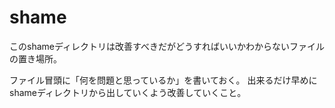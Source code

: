 # shame

このshameディレクトリは改善すべきだがどうすればいいかわからないファイルの置き場所。

ファイル冒頭に「何を問題と思っているか」を書いておく。
出来るだけ早めにshameディレクトリから出していくよう改善していくこと。
